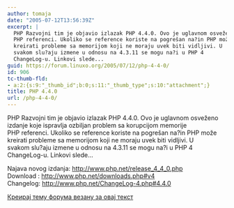 ```yaml
---
author: tomaja
date: "2005-07-12T13:56:39Z"
excerpt: |
  PHP Razvojni tim je objavio izlazak PHP 4.4.0. Ovo je uglavnom osveženo izdanje koje ispravlja ozbiljan problem sa korupcijom memorije
  PHP referenci. Ukoliko se reference koriste na pogrešan na?in PHP može
  kreirati probleme sa memorijom koji ne moraju uvek biti vidljivi. U
  svakom slu?aju izmene u odnosu na 4.3.11 se mogu na?i u PHP 4
  ChangeLog-u. Linkovi slede...
guid: https://forum.linuxo.org/2005/07/12/php-4-4-0/
id: 906
tc-thumb-fld:
- a:2:{s:9:"_thumb_id";b:0;s:11:"_thumb_type";s:10:"attachment";}
title: PHP 4.4.0
url: /php-4-4-0/
---
```

PHP Razvojni tim je objavio izlazak PHP 4.4.0. Ovo je uglavnom osveženo izdanje koje ispravlja ozbiljan problem sa korupcijom memorije  
PHP referenci. Ukoliko se reference koriste na pogrešan na?in PHP može  
kreirati probleme sa memorijom koji ne moraju uvek biti vidljivi. U  
svakom slu?aju izmene u odnosu na 4.3.11 se mogu na?i u PHP 4  
ChangeLog-u. Linkovi slede&#8230;  
<!--break-->

Najava novog izdanja: <a href="http://www.php.net/release_4_4_0.php"
target="_1121094828">http://www.php.net/release_4_4_0.php</a>  
Download : <a href="http://www.php.net/downloads.php#v4"
target="_1121094828">http://www.php.net/downloads.php#v4</a>  
Changelog: <a href="http://www.php.net/ChangeLog-4.php#4.4.0"
target="_1121094828">http://www.php.net/ChangeLog-4.php#4.4.0</a>

[Креирај тему форума везану за овај текст](https://linuxo.org/nova-tema-na-forumu/?se_pid=906)